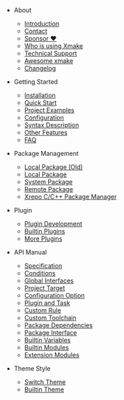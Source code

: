 - About
  
  - [Introduction](about/introduction.md)
  - [Contact](about/contact.md)
  - [Sponsor ❤️](about/sponsor.md)
  - [Who is using Xmake](about/who_is_using_xmake.md)
  - [Technical Support](about/technical_support.md)
  - [Awesome xmake](about/awesome.md)
  - [Changelog](about/changelog.md)
 
- Getting Started

  - [Installation](guide/installation.md)
  - [Quick Start](guide/quickstart.md)
  - [Project Examples](guide/project_examples.md)
  - [Configuration](guide/configuration.md)
  - [Syntax Description](guide/syntax_description.md)
  - [Other Features](guide/other_features.md)
  - [FAQ](guide/faq.md)

- Package Management

  - [Local Package (Old)](package/local_package_old.md)
  - [Local Package](package/local_package.md)
  - [System Package](package/system_package.md)
  - [Remote Package](package/remote_package.md)
  - [Xrepo C/C++ Package Manager](https://xrepo.xmake.io/#/getting_started)

- Plugin

  - [Plugin Development](plugin/plugin_development.md)
  - [Builtin Plugins](plugin/builtin_plugins.md)
  - [More Plugins](plugin/more_plugins.md)

- API Manual

  - [Specification](manual/specification.md)
  - [Conditions](manual/conditions.md)
  - [Global Interfaces](manual/global_interfaces.md)
  - [Project Target](manual/project_target.md)
  - [Configuration Option](manual/configuration_option.md)
  - [Plugin and Task](manual/plugin_task.md)
  - [Custom Rule](manual/custom_rule.md)
  - [Custom Toolchain](manual/custom_toolchain.md)
  - [Package Dependencies](manual/package_dependencies.md)
  - [Package Interface](manual/package_interface.md)
  - [Builtin Variables](manual/builtin_variables.md)
  - [Builtin Modules](manual/builtin_modules.md)
  - [Extension Modules](manual/extension_modules.md)

- Theme Style

  - [Switch Theme](theme/switch_theme.md)
  - [Builtin Theme](theme/builtin_themes.md)

